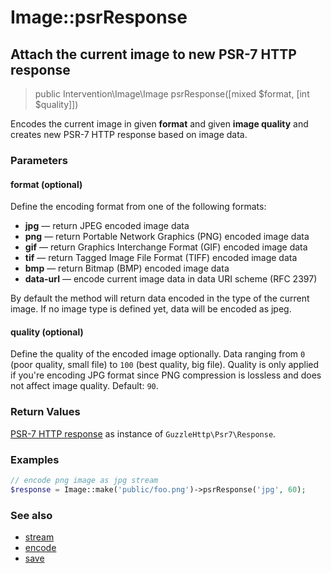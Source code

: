 # Image::psrResponse
## Attach the current image to new PSR-7 HTTP response

> public Intervention\Image\Image psrResponse([mixed $format, [int $quality]])

Encodes the current image in given **format** and given **image quality** and creates new PSR-7 HTTP response based on image data.

### Parameters

#### format (optional)
Define the encoding format from one of the following formats:

- **jpg** — return JPEG encoded image data
- **png** — return Portable Network Graphics (PNG) encoded image data
- **gif** — return Graphics Interchange Format (GIF) encoded image data
- **tif** — return Tagged Image File Format (TIFF) encoded image data
- **bmp** — return Bitmap (BMP) encoded image data
- **data-url** — encode current image data in data URI scheme (RFC 2397)

By default the method will return data encoded in the type of the current image. If no image type is defined yet, data will be encoded as jpeg.

#### quality (optional)
Define the quality of the encoded image optionally. Data ranging from `0` (poor quality, small file) to `100` (best quality, big file). Quality is only applied if you're encoding JPG format since PNG compression is lossless and does not affect image quality. Default: `90`.

### Return Values
[PSR-7 HTTP response](http://www.php-fig.org/psr/psr-7/) as instance of `GuzzleHttp\Psr7\Response`.

### Examples

```php
// encode png image as jpg stream
$response = Image::make('public/foo.png')->psrResponse('jpg', 60);
```

### See also

- [stream](/v2/api/stream)
- [encode](/v2/api/encode)
- [save](/v2/api/save)
